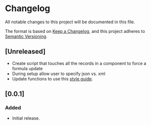 # Changelog

All notable changes to this project will be documented in this file.

The format is based on [Keep a Changelog](https://keepachangelog.com/en/1.0.0/),
and this project adheres to [Semantic Versioning](https://semver.org/spec/v2.0.0.html).

## [Unreleased]

- Create script that touches all the records in a component to force a formula update
- During setup allow user to specify json vs. xml
- Update functions to use this [style guide](https://github.com/PoshCode/PowerShellPracticeAndStyle).

## [0.0.1]

### Added

- Initial release.
